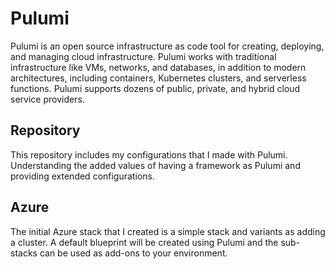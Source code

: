 # Pulumi

Pulumi is an open source infrastructure as code tool for creating, deploying, and managing cloud infrastructure. Pulumi works with traditional infrastructure like VMs, networks, and databases, in addition to modern architectures, including containers, Kubernetes clusters, and serverless functions. Pulumi supports dozens of public, private, and hybrid cloud service providers.

## Repository

This repository includes my configurations that I made with Pulumi. Understanding the added values of having a framework as Pulumi and providing extended configurations.

## Azure

The initial Azure stack that I created is a simple stack and variants as adding a cluster. A default blueprint will be created using Pulumi and the sub-stacks can be used as add-ons to your environment.